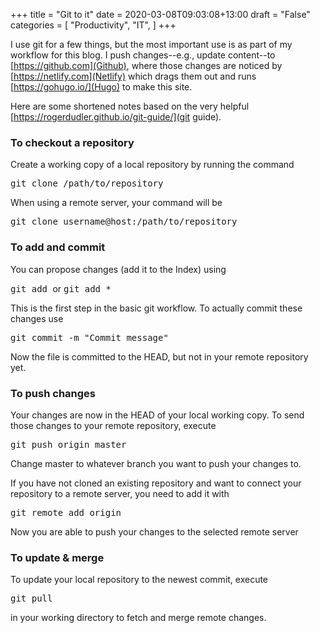 +++
title = "Git to it"
date = 2020-03-08T09:03:08+13:00
draft = "False"
categories = [ 
	"Productivity", 
	"IT", 
	]
+++

I use git for a few things, but the most important use is as part of my
workflow for this blog. I push changes--e.g., update content--to
[https://github.com](Github), where those changes are noticed by
[https://netlify.com](Netlify) which drags them out and runs
[https://gohugo.io/](Hugo) to make this site.

Here are some shortened notes based on the very helpful
[https://rogerdudler.github.io/git-guide/](git guide).


### To checkout a repository ###

Create a working copy of a local repository by running the command

<kbd>git clone /path/to/repository</kbd> 

When using a remote server, your command will be

<kbd>git clone username@host:/path/to/repository</kbd>


### To add and commit ###
You can propose changes (add it to the Index) using

<kbd>git add <filename></kbd> or <kbd>git add *</kbd>

This is the first step in the basic git workflow. To actually commit
these changes use

<kbd>git commit -m "Commit message"</kbd>

Now the file is committed to the HEAD, but not in your remote
repository yet.

### To push changes ###

Your changes are now in the HEAD of your local working copy. To send
those changes to your remote repository, execute 

<kbd>git push origin master</kbd>

Change master to whatever branch you want to push your changes to.

If you have not cloned an existing repository and want to connect your
repository to a remote server, you need to add it with 

<kbd>git remote add origin <server></kbd>

Now you are able to push your changes to the
selected remote server

### To update & merge ###
To update your local repository to the newest commit, execute 

<kbd>git pull</kbd>

in your working directory to fetch and merge remote changes.
